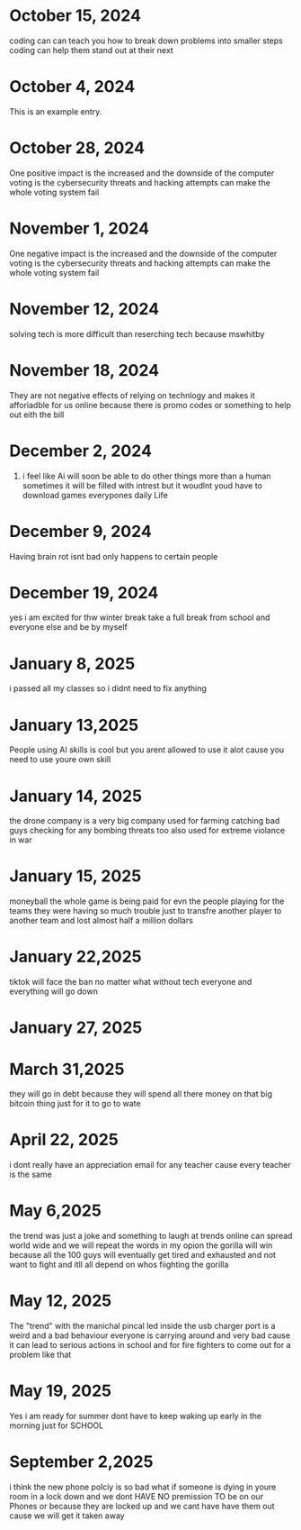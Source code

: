 # October 15, 2024
coding can can teach you how to break down problems into smaller steps 
coding can help them stand out at their next 
# October 4, 2024 
This is an example entry.
# October 28, 2024
One positive impact is the increased and the downside of the computer voting is the cybersecurity threats and hacking attempts can make the whole voting system fail
# November 1, 2024
One negative impact is the increased and the downside of the computer voting is the cybersecurity threats and hacking attempts can make the whole voting system fail
# November 12, 2024 
solving tech is more difficult than reserching tech because mswhitby
# November 18, 2024
They are not negative effects of relying on technlogy and makes it afforiadble for us online because there is promo codes or something to help out eith the bill
# December 2, 2024
1. i feel like Ai will soon be able to do other things more than a human sometimes it will be filled with intrest but it woudlnt youd have to download games everypones daily Life
# December 9, 2024
Having brain rot isnt bad   only happens to certain people 
# December 19, 2024 
yes i am excited for thw winter break take a full break from school and everyone else and be by myself
# January  8, 2025
i passed all my classes so i didnt need to fix anything 
# January 13,2025
People using AI skills is cool but you arent allowed to use it alot cause you need to use youre own skill 
# January 14, 2025
the drone company is a very big company used for farming catching bad guys checking for any bombing threats too also used for extreme violance in war 
# January 15, 2025
moneyball the whole game is being paid for evn the people playing for the teams they were having so much trouble just to transfre another player to another team and lost almost half a million dollars 
# January 22,2025
tiktok will face the ban no matter what without tech everyone and everything will go down 
# January 27, 2025
# March 31,2025
they will go in debt because they will spend all there money on that big bitcoin thing just for it to go to wate 
# April 22, 2025
i dont really have an appreciation email for any teacher cause every teacher is the same 
# May 6,2025
the trend was just a joke and something to laugh at 
trends online can spread world wide and we will repeat the words
in my opion the gorilla will win because all the 100 guys will eventually get tired and exhausted and not want to fight and itll all depend on whos fiighting the gorilla 
# May 12, 2025
The "trend" with the manichal pincal led inside the usb charger port is a weird and a bad behaviour everyone is carrying around and very bad cause it can lead to serious actions in school and for fire fighters to come out for a problem like that 
# May 19, 2025
Yes i am ready for summer dont have to keep waking up early in the morning just for SCHOOL 
# September 2,2025
i think the new phone polciy is so bad what if someone is dying in youre room in a lock down and we dont HAVE NO premission TO be on our Phones or because they are locked up and we cant have have them out cause we will get it taken away 
